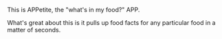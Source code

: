 This is APPetite, the "what's in my food?" APP.

What's great about this is it pulls up food facts for any particular food in a matter of seconds.

